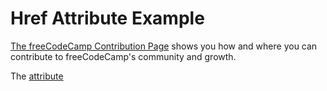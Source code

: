 <html>
  <head>
    <title>Href Attribute Example</title>
  </head>
  <body>
    <h1>Href Attribute Example</h1>
    <p>
      <a href="https://www.freecodecamp.org/contribute/">The freeCodeCamp Contribution Page</a> shows you how and where you can contribute to freeCodeCamp's community and growth.
    </p>
  </body>
</html>
The <a href> attribute
